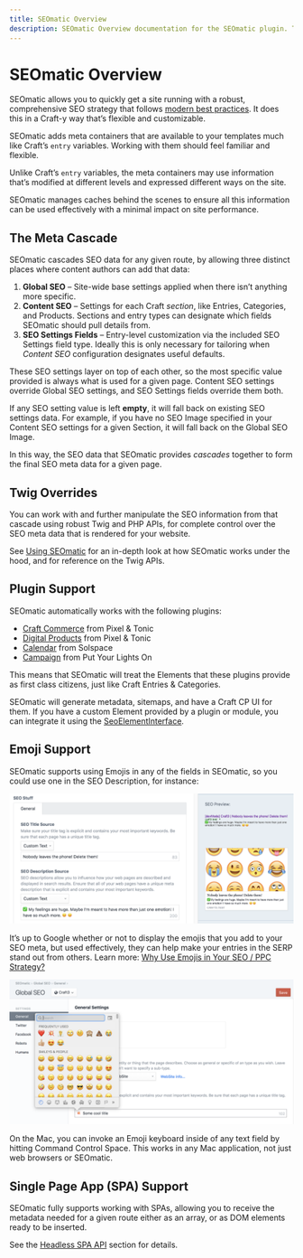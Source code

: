 ```yaml
---
title: SEOmatic Overview
description: SEOmatic Overview documentation for the SEOmatic plugin. The SEOmatic plugin facilitates modern SEO best practices & implementation for Craft CMS 3 & 4.
---
```


# SEOmatic Overview

SEOmatic allows you to quickly get a site running with a robust, comprehensive SEO strategy that follows [modern best practices](https://nystudio107.com/blog/modern-seo-snake-oil-vs-substance). It does this in a Craft-y way that’s flexible and customizable.

SEOmatic adds meta containers that are available to your templates much like Craft’s `entry` variables. Working with them should feel familiar and flexible.

Unlike Craft’s `entry` variables, the meta containers may use information that’s modified at different levels and expressed different ways on the site.

SEOmatic manages caches behind the scenes to ensure all this information can be used effectively with a minimal impact on site performance.

## The Meta Cascade

SEOmatic cascades SEO data for any given route, by allowing three distinct places where content authors can add that data:

1. **Global SEO** – Site-wide base settings applied when there isn’t anything more specific.
2. **Content SEO** – Settings for each Craft _section_, like Entries, Categories, and Products. Sections and entry types can designate which fields SEOmatic should pull details from.
3. **SEO Settings Fields** – Entry-level customization via the included SEO Settings field type. Ideally this is only necessary for tailoring when _Content SEO_ configuration designates useful defaults.

These SEO settings layer on top of each other, so the most specific value provided is always what is used for a given page. Content SEO settings override Global SEO settings, and SEO Settings fields override them both.

If any SEO setting value is left **empty**, it will fall back on existing SEO settings data. For example, if you have no SEO Image specified in your Content SEO settings for a given Section, it will fall back on the Global SEO Image.

In this way, the SEO data that SEOmatic provides _cascades_ together to form the final SEO meta data for a given page.

## Twig Overrides

You can work with and further manipulate the SEO information from that cascade using robust Twig and PHP APIs, for complete control over the SEO meta data that is rendered for your website.

See [Using SEOmatic](./using/) for an in-depth look at how SEOmatic works under the hood, and for reference on the Twig APIs.

## Plugin Support

SEOmatic automatically works with the following plugins:

* [Craft Commerce](https://plugins.craftcms.com/commerce) from Pixel & Tonic
* [Digital Products](https://plugins.craftcms.com/digital-products) from Pixel & Tonic
* [Calendar](https://plugins.craftcms.com/calendar) from Solspace
* [Campaign](https://plugins.craftcms.com/campaign) from Put Your Lights On

This means that SEOmatic will treat the Elements that these plugins provide as first class citizens, just like Craft Entries & Categories.

SEOmatic will generate metadata, sitemaps, and have a Craft CP UI for them. If you have a custom Element provided by a plugin or module, you can integrate it using the [SeoElementInterface](https://github.com/nystudio107/craft-seomatic/blob/v4/src/base/SeoElementInterface.php).

## Emoji Support

SEOmatic supports using Emojis in any of the fields in SEOmatic, so you could use one in the SEO Description, for instance:

![Screenshot of an SEO Settings field that includes emoji in a Custom Text description override](./resources/screenshots/seomatic-emoji-support.png)

It’s up to Google whether or not to display the emojis that you add to your SEO meta, but used effectively, they can help make your entries in the SERP stand out from others. Learn more: [Why Use Emojis in Your SEO / PPC Strategy?](https://www.jellyfish.net/en-us/news-and-views/why-use-emojis-in-your-seo-ppc-strategy)

![Screenshot of SEOmatic’s General settings in the Global SEO section, with the macOS emoji picker open and a boom emoji leading the global site title](./resources/screenshots/seomatic-mac-emoji-keyboard.png)

On the Mac, you can invoke an Emoji keyboard inside of any text field by hitting Command Control Space. This works in any Mac application, not just web browsers or SEOmatic.

## Single Page App (SPA) Support

SEOmatic fully supports working with SPAs, allowing you to receive the metadata needed for a given route either as an array, or as DOM elements ready to be inserted.

See the [Headless SPA API](advanced.md#headless-spa-api) section for details.
